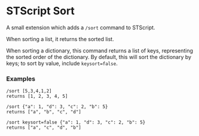 # STScript Sort

A small extension which adds a `/sort` command to STScript.

When sorting a list, it returns the sorted list.

When sorting a dictionary, this command returns a list of keys, representing the sorted order of the dictionary. By default, this will sort the dictionary by keys; to sort by value, include `keysort=false`.

### Examples

    /sort [5,3,4,1,2]
    returns [1, 2, 3, 4, 5]

    /sort {"a": 1, "d": 3, "c": 2, "b": 5}
    returns ["a", "b", "c", "d"]

    /sort keysort=false {"a": 1, "d": 3, "c": 2, "b": 5}
    returns ["a", "c", "d", "b"]
